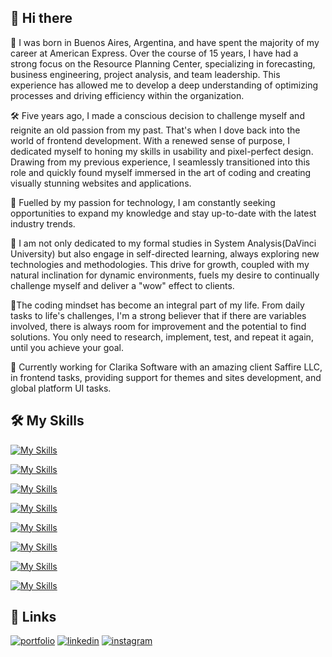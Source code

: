 ## 👋 Hi there 

📍 I was born in Buenos Aires, Argentina, and have spent the majority of my career at American Express. Over the course of 15 years, I have had a strong focus on the Resource Planning Center, specializing in forecasting, business engineering, project analysis, and team leadership. This experience has allowed me to develop a deep understanding of optimizing processes and driving efficiency within the organization.

🛠 Five years ago, I made a conscious decision to challenge myself and reignite an old passion from my past. That's when I dove back into the world of frontend development. With a renewed sense of purpose, I dedicated myself to honing my skills in usability and pixel-perfect design. Drawing from my previous experience, I seamlessly transitioned into this role and quickly found myself immersed in the art of coding and creating visually stunning websites and applications.

🚀 Fuelled by my passion for technology, I am constantly seeking opportunities to expand my knowledge and stay up-to-date with the latest industry trends. 

📃 I am not only dedicated to my formal studies in System Analysis(DaVinci University) but also engage in self-directed learning, always exploring new technologies and methodologies. This drive for growth, coupled with my natural inclination for dynamic environments, fuels my desire to continually challenge myself and deliver a "wow" effect to clients.

🌟The coding mindset has become an integral part of my life. From daily tasks to life's challenges, I'm a strong believer that if there are variables involved, there is always room for improvement and the potential to find solutions. You only need to research, implement, test, and repeat it again, until you achieve your goal.

💼 Currently working for Clarika Software with an amazing client Saffire LLC, in frontend tasks, providing support for themes and sites development, and global platform UI tasks.



## 🛠 My Skills

[![My Skills](https://skillicons.dev/icons?i=html,css,sass,js,jquery,react)](https://skillicons.dev)

[![My Skills](https://skillicons.dev/icons?i=bootstrap,tailwind,wordpress)](https://skillicons.dev)

[![My Skills](https://skillicons.dev/icons?i=express,mysql,php,laravel)](https://skillicons.dev)

[![My Skills](https://skillicons.dev/icons?i=git,github,bitbucket)](https://skillicons.dev)

[![My Skills](https://skillicons.dev/icons?i=firebase,azure,vercel,netlify)](https://skillicons.dev)

[![My Skills](https://skillicons.dev/icons?i=java,androidstudio)](https://skillicons.dev)

[![My Skills](https://skillicons.dev/icons?i=figma,ps,xd,ai)](https://skillicons.dev)

[![My Skills](https://skillicons.dev/icons?i=vscode,visualstudio,eclipse,idea,postman)](https://skillicons.dev)


## 🔗 Links

[![portfolio](https://img.shields.io/badge/my_portfolio-000?style=for-the-badge&logo=ko-fi&logoColor=white)](https://www.giorgioruanova.com/)
[![linkedin](https://img.shields.io/badge/linkedin-0A66C2?style=for-the-badge&logo=linkedin&logoColor=white)](https://www.linkedin.com/in/ruanovajorge/)
[![instagram](https://img.shields.io/badge/instagram-ff9400?style=for-the-badge&logo=instagram&logoColor=white)](https://www.instagram.com/gioruanova.dev/)
